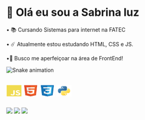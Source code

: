 # 🌟 Olá eu sou a  Sabrina luz


 • 📚 Cursando Sistemas para internet na FATEC
 
 • ☄️ Atualmente estou estudando HTML, CSS e JS.
 
 •🌱 Busco me aperfeiçoar na área de FrontEnd!

![Snake animation](https://github.com/rafaballerini2/rafaballerini2/blob/output/github-contribution-grid-snake.svg)

 <div style="display: inline_block"><br>
  <img align="center" alt="Sabri-Js" height="30" width="40" src="https://raw.githubusercontent.com/devicons/devicon/master/icons/javascript/javascript-plain.svg">
  <img align="center" alt="Sabri-HTML" height="30" width="40" src="https://raw.githubusercontent.com/devicons/devicon/master/icons/html5/html5-original.svg">
  <img align="center" alt="Sabri-CSS" height="30" width="40" src="https://raw.githubusercontent.com/devicons/devicon/master/icons/css3/css3-original.svg">
  <img align="center" alt="Sabri-Python" height="30" width="40" src="https://raw.githubusercontent.com/devicons/devicon/master/icons/python/python-original.svg">
</div>

##

<div> 
   <a href="https://www.instagram.com/sabrina__rodri18/" target="_blank"><img src="https://img.shields.io/badge/-Instagram-%23E4405F?style=for-the-badge&logo=instagram&logoColor=white" target="_blank"></a>
  <a href = "https://mail.google.com/mail/u/2/#inbox"><img src="https://img.shields.io/badge/-Gmail-%23333?style=for-the-badge&logo=gmail&logoColor=white" target="_blank"></a>
  <a href="https://www.linkedin.com/in/sabrina-rodrigues-6a9359205/" target="_blank"><img src="https://img.shields.io/badge/-LinkedIn-%230077B5?style=for-the-badge&logo=linkedin&logoColor=white" target="_blank"></a> 
  
</div>



